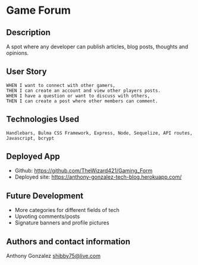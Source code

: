 # Game Forum

## Description
  A spot where any developer can publish articles, blog posts, thoughts and opinions.

  ## User Story
    WHEN I want to connect with other gamers,
    THEN I can create an account and view other players posts.
    WHEN I have a question or want to discuss with others,
    THEN I can create a post where other members can comment.

  ## Technologies Used
    Handlebars, Bulma CSS Framework, Express, Node, Sequelize, API routes, Javascript, bcrypt

  ## Deployed App
  - Github: https://github.com/TheWizard421/Gaming_Form
  - Deployed site: https://anthony-gonzalez-tech-blog.herokuapp.com/
  
 
  ## Future Development
  - More categories for different fields of tech
  - Upvoting comments/posts
  - Signature banners and profile pictures

  ## Authors and contact information
  Anthony Gonzalez shibby75@live.com
